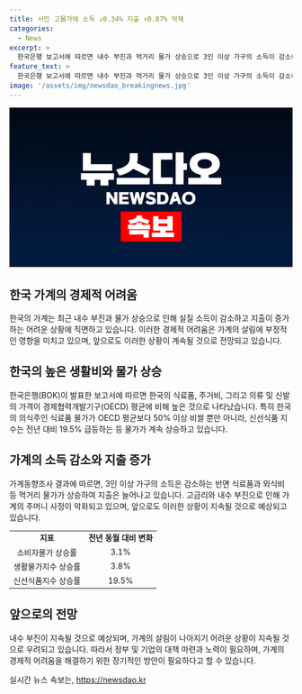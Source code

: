 ```yaml
---
title: 서민 고물가에 소득 ↓0.34% 지출 ↑0.87% 악재
categories:
  - News
excerpt: >
  한국은행 보고서에 따르면 내수 부진과 먹거리 물가 상승으로 3인 이상 가구의 소득이 감소하고 지출은 늘어났다. 1·4분기에는 가계 소득이 작년 대비 0.34% 감소한 반면, 먹거리 지출은 0.87% 늘었으며, 신선식품지수는 19.5% 급등한 것으로 나타났다. 내수 부진이 지속되면서 하반기에도 가계 살림이 어렵다는 우려가 높아지고 있다.
feature_text: >
  한국은행 보고서에 따르면 내수 부진과 먹거리 물가 상승으로 3인 이상 가구의 소득이 감소하고 지출은 늘어났다. 1·4분기에는 가계 소득이 작년 대비 0.34% 감소한 반면, 먹거리 지출은 0.87% 늘었으며, 신선식품지수는 19.5% 급등한 것으로 나타났다. 내수 부진이 지속되면서 하반기에도 가계 살림이 어렵다는 우려가 높아지고 있다.
image: '/assets/img/newsdao_breakingnews.jpg'
---
```


<p><img src="/assets/img/newsdao_breakingnews.jpg" alt="implanttips 속보" /></p>

<h2 data-ke-size="size26">한국 가계의 경제적 어려움</h2>

<p data-ke-size="size16">한국의 가계는 최근 내수 부진과 물가 상승으로 인해 실질 소득이 감소하고 지출이 증가하는 어려운 상황에 직면하고 있습니다. 이러한 경제적 어려움은 가계의 살림에 부정적인 영향을 미치고 있으며, 앞으로도 이러한 상황이 계속될 것으로 전망되고 있습니다.</p>

<h2 data-ke-size="size26">한국의 높은 생활비와 물가 상승</h2>

<p data-ke-size="size16">한국은행(BOK)이 발표한 보고서에 따르면 한국의 식료품, 주거비, 그리고 의류 및 신발의 가격이 경제협력개발기구(OECD) 평균에 비해 높은 것으로 나타났습니다. 특히 한국의 의식주인 식료품 물가가 OECD 평균보다 50% 이상 비쌀 뿐만 아니라, 신선식품 지수는 전년 대비 19.5% 급등하는 등 물가가 계속 상승하고 있습니다.</p>

<h2 data-ke-size="size26">가계의 소득 감소와 지출 증가</h2>

<p data-ke-size="size16">가계동향조사 결과에 따르면, 3인 이상 가구의 소득은 감소하는 반면 식료품과 외식비 등 먹거리 물가가 상승하여 지출은 늘어나고 있습니다. 고금리와 내수 부진으로 인해 가계의 주머니 사정이 악화되고 있으며, 앞으로도 이러한 상황이 지속될 것으로 예상되고 있습니다.</p>

<table>
  <tr>
    <td style="text-align: center; height: 17px;"><b>지표</b></td>
    <td style="text-align: center; height: 17px;"><b>전년 동월 대비 변화</b></td>
  </tr>
  <tr>
    <td style="text-align: center; height: 17px;">소비자물가 상승률</td>
    <td style="text-align: center; height: 17px;">3.1%</td>
  </tr>
  <tr>
    <td style="text-align: center; height: 17px;">생활물가지수 상승률</td>
    <td style="text-align: center; height: 17px;">3.8%</td>
  </tr>
  <tr>
    <td style="text-align: center; height: 17px;">신선식품지수 상승률</td>
    <td style="text-align: center; height: 17px;">19.5%</td>
  </tr>
</table>

<h2 data-ke-size="size26">앞으로의 전망</h2>

<p data-ke-size="size16">내수 부진이 지속될 것으로 예상되며, 가계의 살림이 나아지기 어려운 상황이 지속될 것으로 우려되고 있습니다. 따라서 정부 및 기업의 대책 마련과 노력이 필요하며, 가계의 경제적 어려움을 해결하기 위한 장기적인 방안이 필요하다고 할 수 있습니다.</p>
실시간 뉴스 속보는, <a href="https://newsdao.kr" rel="dofollow">https://newsdao.kr</a>


